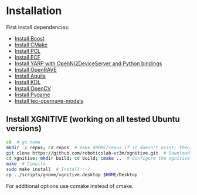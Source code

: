 # Installation 

First install dependencies:

- [Install Boost](https://github.com/roboticslab-uc3m/installation-guides/blob/master/install-boost.md)
- [Install CMake](https://github.com/roboticslab-uc3m/installation-guides/blob/master/install-cmake.md)
- [Install PCL](https://github.com/roboticslab-uc3m/installation-guides/blob/master/install-pcl.md)
- [Install ECF](https://github.com/roboticslab-uc3m/installation-guides/blob/master/install-ecf.md)
- [Install YARP with OpenNI2DeviceServer and Python bindings](https://github.com/roboticslab-uc3m/installation-guides/blob/master/install-yarp.md)
- [Install OpenRAVE](https://github.com/roboticslab-uc3m/installation-guides/blob/master/install-openrave.md)
- [Install Aquila](https://github.com/roboticslab-uc3m/installation-guides/blob/master/install-aquila.md )
- [Install KDL](https://github.com/roboticslab-uc3m/installation-guides/blob/master/install-kdl.md)
- [Install OpenCV](https://github.com/roboticslab-uc3m/installation-guides/blob/master/install-opencv.md)
- [Install Pygame]( https://github.com/roboticslab-uc3m/installation-guides/blob/master/install-pygame.md)
- [Install teo-openrave-models](https://github.com/roboticslab-uc3m/teo-openrave-models)

## Install XGNITIVE (working on all tested Ubuntu versions)

```bash
cd  # go home
mkdir -p repos; cd repos  # make $HOME/repos if it doesn't exist; then, enter it
git clone https://github.com/roboticslab-uc3m/xgnitive.git  # Download xgnitive software from the repository
cd xgnitive; mkdir build; cd build; cmake ..  # Configure the xgnitive software
make  # Compile
sudo make install  # Install :-)
cp ../scripts/gnome/xgnitive.desktop $HOME/Desktop
```
For additional options use ccmake instead of cmake.
